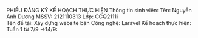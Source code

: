 PHIẾU ĐĂNG KÝ KẾ HOẠCH THỰC HIỆN
Thông tin sinh viên:
	Tên: Nguyễn Anh Dương 
	MSSV: 2121110313
	Lớp: CCQ2111i	
Tên đề tài: Xây dựng website bán 
Công nghệ: Laravel
Kế hoạch thực hiện:
Tuần 1 từ 7/9 ->14/9:
